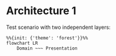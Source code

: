# Architecture 1

Test scenario with two independent layers:

```mermaid
%%{init: {'theme': 'forest'}}%%
flowchart LR
    Domain ~~~ Presentation
```
